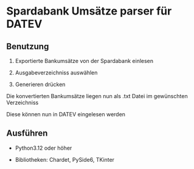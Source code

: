 # **Spardabank Umsätze parser für DATEV**

## **Benutzung**

1. Exportierte Bankumsätze von der Spardabank einlesen
   
2. Ausgabeverzeichniss auswählen

3. Generieren drücken

Die konvertierten Bankumsätze liegen nun als .txt Datei im gewünschten Verzeichniss

Diese können nun in DATEV eingelesen werden

## **Ausführen**

+ Python3.12 oder höher

+ Bibliotheken: Chardet, PySide6, TKinter
